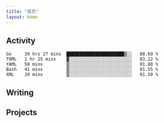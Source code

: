 ```yaml
---
title: "首页"
layout: Home
---
```


## Activity
<!--START_SECTION:waka-->
```text
Go     39 hrs 27 mins  ██████████████████████▒░░   88.69 % 
TOML   1 hr 25 mins    ▓░░░░░░░░░░░░░░░░░░░░░░░░   03.22 % 
YAML   50 mins         ▒░░░░░░░░░░░░░░░░░░░░░░░░   01.88 % 
Bash   41 mins         ▒░░░░░░░░░░░░░░░░░░░░░░░░   01.55 % 
XML    39 mins         ▒░░░░░░░░░░░░░░░░░░░░░░░░   01.50 % 
```
<!--END_SECTION:waka-->

## Writing
<PindedPosts />

## Projects
<Projects />
